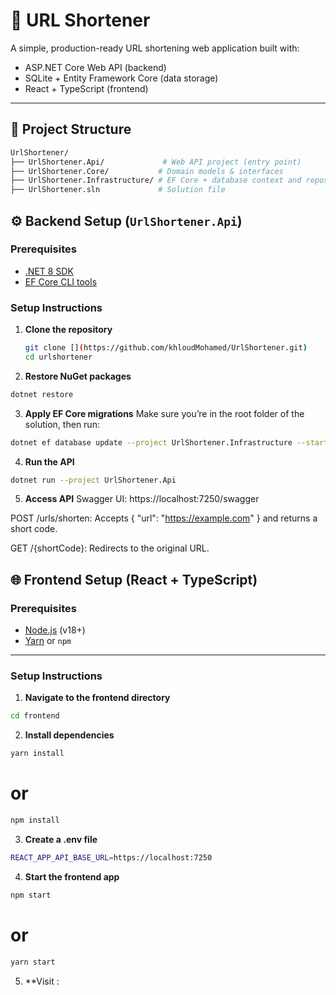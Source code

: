# 🔗 URL Shortener

A simple, production-ready URL shortening web application built with:

- ASP.NET Core Web API (backend)
- SQLite + Entity Framework Core (data storage)
- React + TypeScript (frontend)

---

## 📁 Project Structure

```bash
UrlShortener/
├── UrlShortener.Api/             # Web API project (entry point)
├── UrlShortener.Core/           # Domain models & interfaces
├── UrlShortener.Infrastructure/ # EF Core + database context and repositories
├── UrlShortener.sln             # Solution file
```
## ⚙️ Backend Setup (`UrlShortener.Api`)

### Prerequisites

- [.NET 8 SDK](https://dotnet.microsoft.com/download)
- [EF Core CLI tools](https://learn.microsoft.com/en-us/ef/core/cli/dotnet)

### Setup Instructions

1. **Clone the repository**

   ```bash
   git clone [](https://github.com/khloudMohamed/UrlShortener.git)
   cd urlshortener
   ```

2. **Restore NuGet packages**

```bash
dotnet restore
```
3. **Apply EF Core migrations**
Make sure you’re in the root folder of the solution, then run:


```bash
dotnet ef database update --project UrlShortener.Infrastructure --startup-project UrlShortener.Api
```

4. **Run the API**

```bash
dotnet run --project UrlShortener.Api
```

5. **Access API**
Swagger UI: https://localhost:7250/swagger

POST /urls/shorten: Accepts { "url": "https://example.com" } and returns a short code.

GET /{shortCode}: Redirects to the original URL.

## 🌐 Frontend Setup (React + TypeScript)

### Prerequisites

- [Node.js](https://nodejs.org/) (v18+)
- [Yarn](https://yarnpkg.com/) or `npm`

---

### Setup Instructions

1. **Navigate to the frontend directory**

```bash
cd frontend
```
2. **Install dependencies**
```bash
yarn install
```
# or
```bash
npm install
```
3. **Create a .env file**
```bash
REACT_APP_API_BASE_URL=https://localhost:7250
```
4. **Start the frontend app**
```bash
npm start
```
# or 

```bash
yarn start
```

5. **Visit : []( http://localhost:3000)
